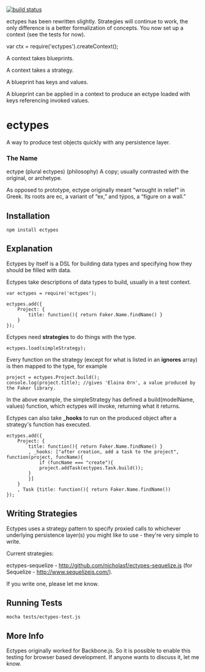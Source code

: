 [![build status](https://secure.travis-ci.org/nicholasf/ectypes.js.png)](http://travis-ci.org/nicholasf/ectypes.js)

ectypes has been rewritten slightly. Strategies will continue to work, the only difference is a better formalization of concepts. You now set up a context (see the tests for now).

var ctx = require('ectypes').createContext();

A context takes blueprints.

A context takes a strategy.

A blueprint has keys and values.

A blueprint can be applied in a context to produce an ectype loaded with keys referencing invoked values.


# ectypes
A way to produce test objects quickly with any persistence layer.

### The Name

ectype (plural ectypes)
(philosophy) A copy; usually contrasted with the original, or archetype.  

As opposed to prototype, ectype originally meant “wrought in relief” in Greek. Its roots are ec, a variant of “ex,” and týpos, a “figure on a wall.”

## Installation

```
npm install ectypes
```


## Explanation

Ectypes by itself is a DSL for building data types and specifying how they should be filled with data. 

Ectypes take descriptions of data types to build, usually in a test context.

```
var ectypes = require('ectypes');

ectypes.add({
	Project: {
		title: function(){ return Faker.Name.findName() }
	}
});
```

Ectypes need **strategies** to do things with the type.

```
ectypes.load(simpleStrategy);
```

Every function on the strategy (except for what is listed in an **ignores** array) is then mapped to the type, for example

```
project = ectypes.Project.build();
console.log(project.title); //gives 'Elaina Orn', a value produced by the Faker library.
```

In the above example, the simpleStrategy has defined a build(modelName, values) function, which ectypes will invoke, returning what it returns. 

Ectypes can also take **_hooks** to run on the produced object after a strategy's function has executed.

```
ectypes.add({
	Project: {
		title: function(){ return Faker.Name.findName() }
		, _hooks: ["after creation, add a task to the project", function(project, funcName){
			if (funcName === "create"){ 
			project.addTask(ectypes.Task.build()); 
		}
		}]
	}
	, Task {title: function(){ return Faker.Name.findName())
});
```


## Writing Strategies

Ectypes uses a strategy pattern to specify proxied calls to whichever underlying persistence layer(s) you might like to use - they're very simple to write. 


Current strategies:

ectypes-sequelize - http://github.com/nicholasf/ectypes-sequelize.js (for Sequelize - http://www.sequelizejs.com/).


If you write one, please let me know.

## Running Tests

```
mocha tests/ectypes-test.js 
```


## More Info

Ectypes originally worked for Backbone.js. So it is possible to enable this testing for browser based development. If anyone wants to discuss it, let me know.
